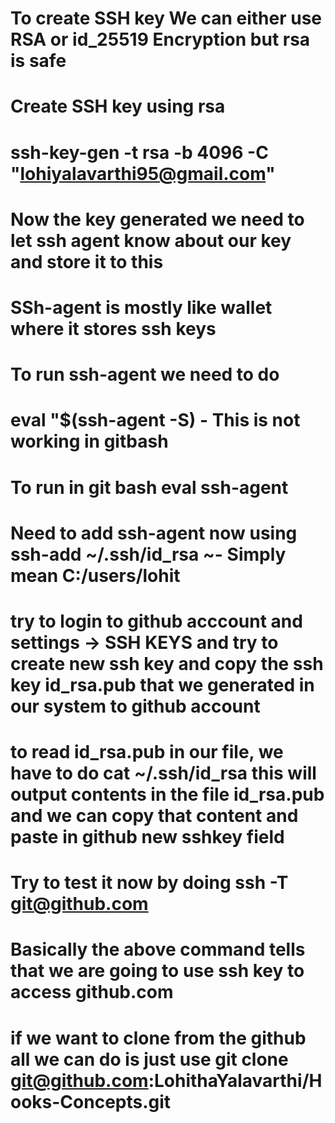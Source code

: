# To create SSH key We can either use RSA or id_25519 Encryption but rsa is safe

# Create SSH key using rsa

# ssh-key-gen -t rsa -b 4096 -C "lohiyalavarthi95@gmail.com"

# Now the key generated we need to let ssh agent know about our key and store it to this

# SSh-agent is mostly like wallet where it stores ssh keys

# To run ssh-agent we need to do

# eval "$(ssh-agent -S) - This is not working in gitbash

# To run in git bash eval ssh-agent

# Need to add ssh-agent now using ssh-add ~/.ssh/id_rsa ~- Simply mean C:/users/lohit

# try to login to github acccount and settings -> SSH KEYS and try to create new ssh key and copy the ssh key id_rsa.pub that we generated in our system to github account

# to read id_rsa.pub in our file, we have to do cat ~/.ssh/id_rsa this will output contents in the file id_rsa.pub and we can copy that content and paste in github new sshkey field

# Try to test it now by doing ssh -T git@github.com

# Basically the above command tells that we are going to use ssh key to access github.com

# if we want to clone from the github all we can do is just use git clone git@github.com:LohithaYalavarthi/Hooks-Concepts.git
